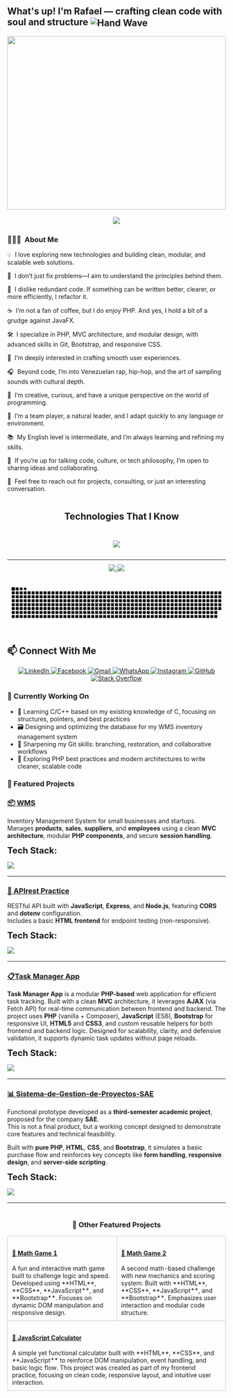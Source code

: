 <!-- Saludo con GIF -->
<h2>
  What's up! I'm Rafael — crafting clean code with soul and structure
  <img alt="Hand Wave" src="https://media.giphy.com/media/hvRJCLFzcasrR4ia7z/giphy.gif" width="25px" style="vertical-align: middle; margin-right: 8px;" />
</h2>

<!-- Simulated background using Night Coding GIF -->
<p align="center">
  <img src="https://64.media.tumblr.com/61d4fea89f86eb4cb5a7e616d9cd4832/tumblr_owi25v6uAo1r4gsiio1_1280.gif" width="100%" height="400px" />
</p>

<p align="center">
  <a href="https://github.com/DenverCoder1/readme-typing-svg">
    <img src="https://readme-typing-svg.herokuapp.com?lines=Full+Stack+Web+Developer;University+Student+%26+Lifelong+Learner;Passionate+about+Clean+Code+%26+Best+Practices;Modular+Design+%26+MVC+Architecture+Advocate;Frontend+Optimizer+%26+UX+Enthusiast;Git+Master+%26+Team+Player;Hip-Hop+%26+Sampling+Lover;Always+Exploring+New+Technologies&center=true&width=650&height=45">
  </a>
</p>

<h3>👨🏻‍💻 &nbsp;About Me</h3>
<div>
    <p>💡 &nbsp;I love exploring new technologies and building clean, modular, and scalable web solutions.</p>
    <p>🧠 &nbsp;I don’t just fix problems—I aim to understand the principles behind them.</p>
    <p>🚫 &nbsp;I dislike redundant code. If something can be written better, clearer, or more efficiently, I refactor it.</p>
    <p>☕ &nbsp;I’m not a fan of coffee, but I do enjoy PHP. And yes, I hold a bit of a grudge against JavaFX.</p>
    <p>🛠️ &nbsp;I specialize in PHP, MVC architecture, and modular design, with advanced skills in Git, Bootstrap, and responsive CSS.</p>
    <p>🔐 &nbsp;I’m deeply interested in crafting smooth user experiences.</p>
    <p>🎧 &nbsp;Beyond code, I’m into Venezuelan rap, hip-hop, and the art of sampling sounds with cultural depth.</p>
    <p>🧠 &nbsp;I’m creative, curious, and have a unique perspective on the world of programming.</p>
    <p>🤝 &nbsp;I’m a team player, a natural leader, and I adapt quickly to any language or environment.</p>
    <p>📚 &nbsp;My English level is intermediate, and I’m always learning and refining my skills.</p>
    <p>💬 &nbsp;If you’re up for talking code, culture, or tech philosophy, I’m open to sharing ideas and collaborating.</p>
    <p>📩 &nbsp;Feel free to reach out for projects, consulting, or just an interesting conversation.</p>
</div>

<div id="user-content-toc">
  <ul align="center">
    <summary><h2 style="display: inline-block">Technologies That I Know </h2></summary>
  </ul>
</div>

<!-- Tech stack icons in a single row -->
<div align="center" style="padding: 10px; margin-bottom:15px; margin-top:15px">
  <a href="https://skillicons.dev">
    <img src="https://skillicons.dev/icons?i=html,css,javascript,bootstrap,php,laravel,mysql,react,nodejs,git,c,cpp,java,linux&perline=15" />
  </a>
</div>

<!-- GitHub stats side by side with border top only -->
<p align="center" style="padding: 10px; border-top: 1px solid;">
<a href="https://github.com/Rafa-x64">
    <img height="180em" src="https://github-readme-stats-eight-theta.vercel.app/api?username=Rafa-x64&show_icons=true&theme=dark&include_all_commits=true&count_private=true"/>
    <img height="180em" src="https://github-readme-stats-eight-theta.vercel.app/api/top-langs/?username=Rafa-x64&layout=compact&langs_count=8&theme=dark"/>
</a>
</p>

<!-- GitHub contribution snake -->
<p align="center">
  <img src="https://raw.githubusercontent.com/Elanza-48/Elanza-48/main/resources/img/github-contribution-grid-snake.svg" alt="GitHub Snake Animation" />
</p>


## 📫 Connect With Me

<p align="center">
  <a href="https://www.linkedin.com/in/rafael-alvarez-dev" target="_blank">
    <img src="https://img.shields.io/badge/-LinkedIn-0077B5?style=for-the-badge&logo=linkedin&logoColor=white" alt="LinkedIn"/>
  </a>
  <a href="https://www.facebook.com/rafael.alvarez.dev" target="_blank">
    <img src="https://img.shields.io/badge/-Facebook-1877F2?style=for-the-badge&logo=facebook&logoColor=white" alt="Facebook"/>
  </a>
  <a href="mailto:rafael.dev@example.com" target="_blank">
    <img src="https://img.shields.io/badge/-Gmail-D14836?style=for-the-badge&logo=gmail&logoColor=white" alt="Gmail"/>
  </a>
  <a href="https://wa.me/584241234567" target="_blank">
    <img src="https://img.shields.io/badge/-WhatsApp-25D366?style=for-the-badge&logo=whatsapp&logoColor=white" alt="WhatsApp"/>
  </a>
  <a href="https://www.instagram.com/rafael.alvarez.dev" target="_blank">
    <img src="https://img.shields.io/badge/-Instagram-E4405F?style=for-the-badge&logo=instagram&logoColor=white" alt="Instagram"/>
  </a>
  <a href="https://github.com/Rafael-Alvarez-Tech" target="_blank">
    <img src="https://img.shields.io/badge/-GitHub-181717?style=for-the-badge&logo=github&logoColor=white" alt="GitHub"/>
  </a>
  <a href="https://stackoverflow.com/users/12345678/rafael-alvarez" target="_blank">
    <img src="https://img.shields.io/badge/-Stack%20Overflow-FE7A16?style=for-the-badge&logo=stackoverflow&logoColor=white" alt="Stack Overflow"/>
  </a>
</p>

### 🚧 Currently Working On
- 🧠 Learning C/C++ based on my existing knowledge of C, focusing on structures, pointers, and best practices  
- 🗃️ Designing and optimizing the database for my WMS inventory management system  
- 🔄 Sharpening my Git skills: branching, restoration, and collaborative workflows  
- 🧱 Exploring PHP best practices and modern architectures to write cleaner, scalable code

### 🌟 Featured Projects

### [📦 WMS](https://github.com/Rafa-x64/Gestion_inventario_practica)  
Inventory Management System for small businesses and startups.  
Manages **products**, **sales**, **suppliers**, and **employees** using a clean **MVC architecture**, modular **PHP components**, and secure **session handling**.

<span style="font-weight: bold; font-size: 20px;">Tech Stack:</span>
<div style="display: flex; align-items: center; align-content: center; gap: 10px;">
  <a href="https://skillicons.dev">
    <img src="https://skillicons.dev/icons?i=html,css,javascript,bootstrap,php,mysql&perline=6" />
  </a>
</div>

---

### [🔌 APIrest Practice](https://github.com/Rafa-x64/APIrest-con-js)  
RESTful API built with **JavaScript**, **Express**, and **Node.js**, featuring **CORS** and **dotenv** configuration.  
Includes a basic **HTML frontend** for endpoint testing (non-responsive).

<span style="font-weight: bold; font-size: 20px;">Tech Stack:</span>
<div style="display: flex; align-items: center; align-content: center; gap: 10px;">
  <a href="https://skillicons.dev">
    <img src="https://skillicons.dev/icons?i=html,javascript,nodejs,express,dotenv,cors&perline=7" />
  </a>
</div>

---

### [📋Task Manager App](https://github.com/Rafa-x64/App-de-Tareas-con-AJAX.git)  
**Task Manager App** is a modular **PHP-based** web application for efficient task tracking. Built with a clean **MVC** architecture, it leverages **AJAX** (via Fetch API) for real-time communication between frontend and backend. The project uses **PHP** (vanilla + Composer), **JavaScript** (ES6), **Bootstrap** for responsive UI, **HTML5** and **CSS3**, and custom reusable helpers for both frontend and backend logic. Designed for scalability, clarity, and defensive validation, it supports dynamic task updates without page reloads.


<span style="font-weight: bold; font-size: 20px;">Tech Stack:</span>
<div style="display: flex; align-items: center; align-content: center; gap: 10px;">
  <a href="https://skillicons.dev">
    <img src="https://skillicons.dev/icons?i=html,css,bootstrap,php,js,mysql&perline=7" />
  </a>
</div>

---

### [📊 Sistema-de-Gestion-de-Proyectos-SAE](https://github.com/Rafa-x64/Sistema-de-Gestion-de-Proyectos-SAE)  
Functional prototype developed as a **third-semester academic project**, proposed for the company **SAE**.  
This is not a final product, but a working concept designed to demonstrate core features and technical feasibility.

Built with **pure PHP**, **HTML**, **CSS**, and **Bootstrap**, it simulates a basic purchase flow and reinforces key concepts like **form handling**, **responsive design**, and **server-side scripting**.

<span style="font-weight: bold; font-size: 20px;">Tech Stack:</span>
<div style="display: flex; align-items: center; align-content: center; gap: 10px;">
  <a href="https://skillicons.dev">
    <img src="https://skillicons.dev/icons?i=html,css,bootstrap,php,mysql&perline=7" />
  </a>
</div>

---

<div align="center" style="margin-top: 40px;">

### 🌟 Other Featured Projects

<div align="center">

<table>
  <tr>
    <td width="45%" style="border: 1px solid #ccc; padding: 10px; border-radius: 8px;">
      <h4><a href="https://github.com/Rafa-x64/Juego-Calculo">🧠 Math Game 1</a></h4>
      A fun and interactive math game built to challenge logic and speed.  
      Developed using **HTML**, **CSS**, **JavaScript**, and **Bootstrap**.  
      Focuses on dynamic DOM manipulation and responsive design.
    </td>
    <td width="45%" style="border: 1px solid #ccc; padding: 10px; border-radius: 8px;">
      <h4><a href="https://github.com/Rafa-x64/Juego-Calculo-2">🧮 Math Game 2</a></h4>
      A second math-based challenge with new mechanics and scoring system.  
      Built with **HTML**, **CSS**, **JavaScript**, and **Bootstrap**.  
      Emphasizes user interaction and modular code structure.
    </td
  </tr>
  <tr>
    <td width="100%" colspan="2" style="border: 1px solid #ccc; padding: 10px; border-radius: 8px; margin-top: 20px;">
      <h4><a href="https://github.com/Rafa-x64/Javascript-Calculadora">🧮 JavaScript Calculator</a></h4>
      A simple yet functional calculator built with **HTML**, **CSS**, and **JavaScript** to reinforce DOM manipulation, event handling, and basic logic flow.  
      This project was created as part of my frontend practice, focusing on clean code, responsive layout, and intuitive user interaction.
    </td>
  </tr>
</table>

</div>


</div>
